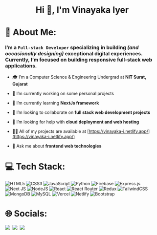<h1 align="center">Hi 👋, I'm Vinayaka Iyer</h1>

# 💫 About Me:
###  I’m a `Full-stack Developer` specializing in building <i>(and occasionally designing)</i> exceptional digital experiences. Currently, I’m focused on building responsive full-stack web applications.


- 🎓 I’m a Computer Science & Engineering Undergrad at **NIT Surat, Gujarat**

- 🔭 I’m currently working on some personal projects

- 🌱 I’m currently learning **NextJs framework**

- 👯 I’m looking to collaborate on **full stack web development projects**

- 🤝 I’m looking for help with **cloud deployment and web hosting**

- 👨‍💻 All of my projects are available at [https://vinayaka-i.netlify.app/](https://vinayaka-i.netlify.app/)

- 💬 Ask me about **frontend web technologies**




# 💻 Tech Stack:
![HTML5](https://img.shields.io/badge/html5-%23E34F26.svg?style=for-the-badge&logo=html5&logoColor=white) ![CSS3](https://img.shields.io/badge/css3-%231572B6.svg?style=for-the-badge&logo=css3&logoColor=white) ![JavaScript](https://img.shields.io/badge/javascript-%23323330.svg?style=for-the-badge&logo=javascript&logoColor=%23F7DF1E) ![Python](https://img.shields.io/badge/python-3670A0?style=for-the-badge&logo=python&logoColor=ffdd54) ![Firebase](https://img.shields.io/badge/firebase-%23039BE5.svg?style=for-the-badge&logo=firebase)  ![Express.js](https://img.shields.io/badge/express.js-%23404d59.svg?style=for-the-badge&logo=express&logoColor=%2361DAFB) ![Next JS](https://img.shields.io/badge/Next-black?style=for-the-badge&logo=next.js&logoColor=white) ![NodeJS](https://img.shields.io/badge/node.js-6DA55F?style=for-the-badge&logo=node.js&logoColor=white) ![React](https://img.shields.io/badge/react-%2320232a.svg?style=for-the-badge&logo=react&logoColor=%2361DAFB) ![React Router](https://img.shields.io/badge/React_Router-CA4245?style=for-the-badge&logo=react-router&logoColor=white) ![Redux](https://img.shields.io/badge/redux-%23593d88.svg?style=for-the-badge&logo=redux&logoColor=white) ![TailwindCSS](https://img.shields.io/badge/tailwindcss-%2338B2AC.svg?style=for-the-badge&logo=tailwind-css&logoColor=white) ![MongoDB](https://img.shields.io/badge/MongoDB-%234ea94b.svg?style=for-the-badge&logo=mongodb&logoColor=white) ![MySQL](https://img.shields.io/badge/mysql-%2300f.svg?style=for-the-badge&logo=mysql&logoColor=white) ![Vercel](https://img.shields.io/badge/vercel-%23000000.svg?style=for-the-badge&logo=vercel&logoColor=white) ![Netlify](https://img.shields.io/badge/netlify-%23000000.svg?style=for-the-badge&logo=netlify&logoColor=#00C7B7) ![Bootstrap](https://img.shields.io/badge/bootstrap-%23563D7C.svg?style=for-the-badge&logo=bootstrap&logoColor=white)

# 🌐 Socials:
<p>
<a href="https://github.com/vinayaka-iyer"><img src="https://img.shields.io/badge/GitHub-100000?style=for-the-badge&logo=github&logoColor=white"/></a>&nbsp;
<a href="https://www.linkedin.com/in/vinayaka-iyer/"><img src="https://img.shields.io/badge/LinkedIn-0077B5?style=for-the-badge&logo=linkedin&logoColor=white"/></a>&nbsp;
<a href="https://mail.google.com/mail/?view=cm&fs=1&tf=1&to=vinayakaiyer999@gmail.com"><img src="https://img.shields.io/badge/Gmail-D14836?style=for-the-badge&logo=gmail&logoColor=white"/></a>&nbsp;
</p>
                                                                                         
<!-- 
# ⚡ Featured: 

<p align="center">
<a href="https://github.com/vinayaka-iyer/Easy-Manager_HackTheTank">
<img width='49%' align="center"src="https://github-readme-stats-git-master-vinayaka-iyer.vercel.app/api/pin/?username=vinayaka-iyer&repo=Easy-Manager_HackTheTank&border_color=02D892&bg_color=0D1117&title_color=C9D1D9&text_color=8B949E&icon_color=02D892" />
</a>
<span>&nbsp;</span>
<a href="https://github.com/vinayaka-iyer/PawTopia_Dotslash6.0">
<img width='49%' align="center"src="https://github-readme-stats-git-master-vinayaka-iyer.vercel.app/api/pin/?username=vinayaka-iyer&repo=PawTopia_Dotslash6.0&border_color=02D892&bg_color=0D1117&title_color=C9D1D9&text_color=8B949E&icon_color=02D892" />
</a>
</p>

<p align="center">
<a href="https://github.com/vinayaka-iyer/AniQuiz_HackNITR4.0">
<img width='49%' align="center"src="https://github-readme-stats-git-master-vinayaka-iyer.vercel.app/api/pin/?username=vinayaka-iyer&repo=AniQuiz_HackNITR4.0&border_color=02D892&bg_color=0D1117&title_color=C9D1D9&text_color=8B949E&icon_color=02D892" />
</a>
<span>&nbsp;</span>
<a href="https://github.com/vinayaka-iyer/AniBlog">
<img width='49%' align="center"src="https://github-readme-stats-git-master-vinayaka-iyer.vercel.app/api/pin/?username=vinayaka-iyer&repo=AniBlog&border_color=02D892&bg_color=0D1117&title_color=C9D1D9&text_color=8B949E&icon_color=02D892" />
</a>
</p>

# 📊 GitHub Stats:
![](https://github-readme-stats-git-master-vinayaka-iyer.vercel.app/api/top-langs/?username=vinayaka-iyer&theme=gotham&hide_border=false&include_all_commits=false&count_private=false&layout=compact)
 -->

